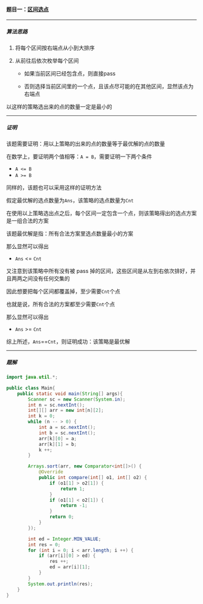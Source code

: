 #### 题目一：<a href="https://www.acwing.com/problem/content/907/">区间选点</a>

------------------

##### 算法思路

1. 将每个区间按右端点从小到大排序

2. 从前往后依次枚举每个区间

   - 如果当前区间已经包含点，则直接pass

   - 否则选择当前区间里的一个点，且该点尽可能的在其他区间，显然该点为右端点

以这样的策略选出来的点的数量一定是最小的

----------------------------------

##### 证明

该题需要证明：用以上策略的出来的点的数量等于最优解的点的数量

在数学上，要证明两个值相等：`A = B`，需要证明一下两个条件

- `A <= B`
- `A >= B`

同样的，该题也可以采用这样的证明方法

假定最优解的选点数量为`Ans`，该策略的选点数量为`Cnt`

在使用以上策略选出点之后，每个区间一定包含一个点，则该策略得出的选点方案是一组合法的方案

该题最优解是指：所有合法方案里选点数量最小的方案

那么显然可以得出

- `Ans` <= `Cnt`

又注意到该策略中所有没有被 pass 掉的区间，这些区间是从左到右依次排好，并且两两之间没有任何交集的

因此想要把每个区间都覆盖掉，至少需要`Cnt`个点

也就是说，所有合法的方案都至少需要`Cnt`个点

那么显然可以得出

- `Ans` >= `Cnt`

综上所述，`Ans`==`Cnt`，则证明成功：该策略是最优解

--------------

##### 题解

```java
import java.util.*;

public class Main{
    public static void main(String[] args){
        Scanner sc = new Scanner(System.in);
        int n = sc.nextInt();
        int[][] arr = new int[n][2];
        int k = 0;
        while (n -- > 0) {
            int a = sc.nextInt();
            int b = sc.nextInt();
            arr[k][0] = a;
            arr[k][1] = b;
            k ++;
        }

        Arrays.sort(arr, new Comparator<int[]>() {
            @Override
            public int compare(int[] o1, int[] o2) {
                if (o1[1] > o2[1]) {
                    return 1;
                }
                if (o1[1] < o2[1]) {
                    return -1;
                }
                return 0;
            }
        });

        int ed = Integer.MIN_VALUE;
        int res = 0;
        for (int i = 0; i < arr.length; i ++) {
            if (arr[i][0] > ed) {
                res ++;
                ed = arr[i][1];
            }
        }
        System.out.println(res);
    }
}
```

